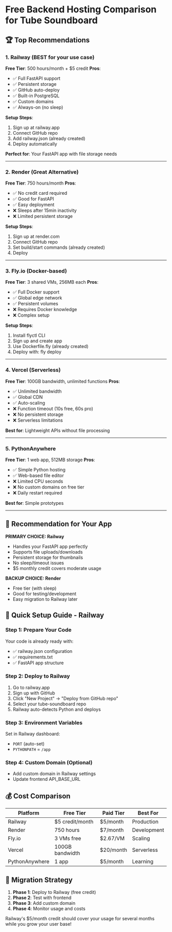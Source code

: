 # Free Backend Hosting Comparison for Tube Soundboard

## 🏆 Top Recommendations

### 1. Railway (BEST for your use case)

**Free Tier**: 500 hours/month + $5 credit
**Pros**:

- ✅ Full FastAPI support
- ✅ Persistent storage
- ✅ GitHub auto-deploy
- ✅ Built-in PostgreSQL
- ✅ Custom domains
- ✅ Always-on (no sleep)

**Setup Steps**:

1. Sign up at railway.app
2. Connect GitHub repo
3. Add railway.json (already created)
4. Deploy automatically

**Perfect for**: Your FastAPI app with file storage needs

---

### 2. Render (Great Alternative)

**Free Tier**: 750 hours/month
**Pros**:

- ✅ No credit card required
- ✅ Good for FastAPI
- ✅ Easy deployment
- ❌ Sleeps after 15min inactivity
- ❌ Limited persistent storage

**Setup Steps**:

1. Sign up at render.com
2. Connect GitHub repo
3. Set build/start commands (already created)
4. Deploy

---

### 3. Fly.io (Docker-based)

**Free Tier**: 3 shared VMs, 256MB each
**Pros**:

- ✅ Full Docker support
- ✅ Global edge network
- ✅ Persistent volumes
- ❌ Requires Docker knowledge
- ❌ Complex setup

**Setup Steps**:

1. Install flyctl CLI
2. Sign up and create app
3. Use Dockerfile.fly (already created)
4. Deploy with: fly deploy

---

### 4. Vercel (Serverless)

**Free Tier**: 100GB bandwidth, unlimited functions
**Pros**:

- ✅ Unlimited bandwidth
- ✅ Global CDN
- ✅ Auto-scaling
- ❌ Function timeout (10s free, 60s pro)
- ❌ No persistent storage
- ❌ Serverless limitations

**Best for**: Lightweight APIs without file processing

---

### 5. PythonAnywhere

**Free Tier**: 1 web app, 512MB storage
**Pros**:

- ✅ Simple Python hosting
- ✅ Web-based file editor
- ❌ Limited CPU seconds
- ❌ No custom domains on free tier
- ❌ Daily restart required

**Best for**: Simple prototypes

---

## 🎯 Recommendation for Your App

**PRIMARY CHOICE: Railway**

- Handles your FastAPI app perfectly
- Supports file uploads/downloads
- Persistent storage for thumbnails
- No sleep/timeout issues
- $5 monthly credit covers moderate usage

**BACKUP CHOICE: Render**

- Free tier (with sleep)
- Good for testing/development
- Easy migration to Railway later

## 🚀 Quick Setup Guide - Railway

### Step 1: Prepare Your Code

Your code is already ready with:

- ✅ railway.json configuration
- ✅ requirements.txt
- ✅ FastAPI app structure

### Step 2: Deploy to Railway

1. Go to railway.app
2. Sign up with GitHub
3. Click "New Project" → "Deploy from GitHub repo"
4. Select your tube-soundboard repo
5. Railway auto-detects Python and deploys

### Step 3: Environment Variables

Set in Railway dashboard:

- `PORT` (auto-set)
- `PYTHONPATH` = `/app`

### Step 4: Custom Domain (Optional)

- Add custom domain in Railway settings
- Update frontend API_BASE_URL

## 💰 Cost Comparison

| Platform       | Free Tier       | Paid Tier | Best For    |
| -------------- | --------------- | --------- | ----------- |
| Railway        | $5 credit/month | $5/month  | Production  |
| Render         | 750 hours       | $7/month  | Development |
| Fly.io         | 3 VMs free      | $2.67/VM  | Scaling     |
| Vercel         | 100GB bandwidth | $20/month | Serverless  |
| PythonAnywhere | 1 app           | $5/month  | Learning    |

## 🔄 Migration Strategy

1. **Phase 1**: Deploy to Railway (free credit)
2. **Phase 2**: Test with frontend
3. **Phase 3**: Add custom domain
4. **Phase 4**: Monitor usage and costs

Railway's $5/month credit should cover your usage for several months while you grow your user base!

